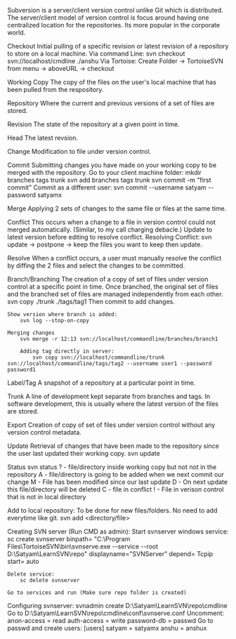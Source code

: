 Subversion is a server/client version control unlike Git which is distributed.
The server/client model of version control is focus around having one centralized location for the repositories.
Its more popular in the corporate world.

Checkout
    Initial pulling of a specific revision or latest revision of a repository to store on a local machine.
    Via command Line:
        svn checkout svn://localhost/cmdline ./anshu
    Via Tortoise:
        Create Folder -> TortoiseSVN from menu -> aboveURL -> checkout

Working Copy
    The copy of the files on the user's local machine that has been pulled from the respository.

Repository
    Where the current and previous versions of a set of files are stored.

Revision
    The state of the repository at a given point in time.

Head
    The latest revsion.

Change
    Modification to file under version control.

Commit
    Submitting changes you have made on your working copy to be merged with the repository.
        Go to your client machine folder:
            mkdir branches tags trunk
            svn add branches tags trunk
            svn commit -m "first commit"
        Commit as a different user:
            svn commit --username satyam --password satyamx
        
Merge
    Applying 2 sets of changes to the same file or files at the same time.

Conflict 
    This occurs when a change to a file in version control could not merged automatically. (Similar, to my call charging debacle.)
    Update to latest version before editing to resolve conflict.
    Resolving Conflict:
        svn update -> postpone -> keep the files you want to keep then update.

Resolve
    When a conflict occurs, a user must manually resolve the conflict by diffing the 2 files and select the changes to be committed.

Branch/Branching 
    The creation of a copy of set of files under version control at a specific point in time. Once branched, the original set of files and the branched set of files are managed independently from each other.
        svn copy ./trunk ./tags/tag1
        Then commit to add changes.

    Show version where branch is added:
        svn log --stop-on-copy

    Merging changes
        svn merge -r 12:13 svn://localhost/commandline/branches/branch1

        Adding tag directly in server:
            svn copy svn://localhost/commandline/trunk svn://localhost/commandline/tags/tag2 --username user1 --password password1

Label/Tag
    A snapshot of a repository at a particular point in time.

Trunk
    A line of development kept separate from branches and tags. In software development, this is usually where the latest version of the files are stored.

Export
    Creation of copy of set of files under version control without any version control metadata.

Update 
    Retrieval of changes that have been made to the repository since the user last updated their working copy.
        svn update

Status
    svn status
        ? - file/directory inside working copy but not not in the repository
        A - file/directory is going to be added when we next commit our change
        M - File has been modified since our last update
        D - On next update this file/directory will be deleted
        C - file in conflict
        ! - File in verison control that is not in local directory

Add to local repository:
    To be done for new files/folders. No need to add everytime like git.
    svn add <directory/file>

Creating SVN server (Run CMD as admin):
    Start svnserver windows service:    
     sc create svnserver binpath= "C:\Program Files\TortoiseSVN\bin\svnserve.exe --service --root D:\Satyam\LearnSVN\repo" displayname="SVNServer" depend= Tcpip start= auto

    Delete service:
        sc delete svnserver

    Go to services and run (Make sure repo folder is created)

Configuring svnserver:
    svnadmin create D:\Satyam\LearnSVN\repo\cmdline
    Go to D:\Satyam\LearnSVN\repo\cmdline\conf\svnserve.conf
    Uncomment:
        anon-access = read
        auth-access = write
        password-db = passwd
    Go to passwd and create users:
        [users]
        satyam = satyamx
        anshu = anshux

